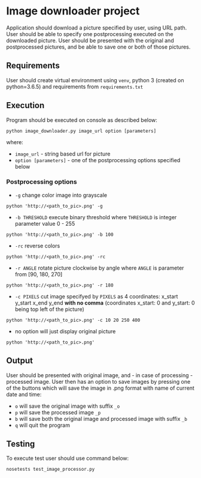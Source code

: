 # Image downloader project

Application should download a picture specified by user, using URL path. User should be able to specify one postprocessing executed on the downloaded picture. User should be presented with the original and postprocessed pictures, and be able to save one or both of those pictures.

## Requirements
User should create virtual environment using `venv`, python 3 (created on python=3.6.5) and requirements from `requirements.txt`

## Execution
 Program should be executed on console as described below:
```
python image_downloader.py image_url option [parameters]
```
where:
* `image_url` - string based url for picture 
* `option [parameters]` - one of the postprocessing options specified below

### Postprocessing options
* `-g` change color image into grayscale
```
python 'http://<path_to_pic>.png' -g
```
* `-b THRESHOLD` execute binary threshold where `THRESHOLD` is integer parameter value 0 - 255
```
python 'http://<path_to_pic>.png' -b 100
```
* `-rc` reverse colors
```
python 'http://<path_to_pic>.png' -rc
```
* `-r ANGLE` rotate picture clockwise by angle where `ANGLE` is parameter from [90, 180, 270]
```
python 'http://<path_to_pic>.png' -r 180
```
* `-c PIXELS` cut image specifyed by `PIXELS` as 4 coordinates: x_start y_start x_end y_end **with no comma** (coordinates x_start: 0 and y_start: 0 being top left of the picture)
```
python 'http://<path_to_pic>.png' -c 10 20 250 400
```
* no option will just display original picture
```
python 'http://<path_to_pic>.png'
```
	
## Output
User should be presented with original image, and - in case of processing - processed image.
User then has an option to save images by pressing one of the buttons which will save the image in .png format with name of current date and time:
* `o` will save the original image with suffix `_o`
* `p` will save the processed image `_p`
* `b` will save both the original image and processed image with suffix `_b`
* `q` will quit the program

## Testing
To execute test user should use command below:
```
nosetests test_image_processor.py
```
